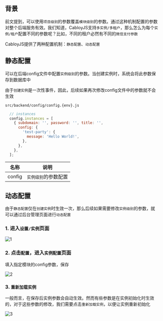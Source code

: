 ## 背景

前文提到，可以使用`项目级别`的参数覆盖`模块级别`的参数。通过这种机制配置的参数对整个后端服务有效。我们知道，CabloyJS支持`多实例/多租户`，那么怎么为每个`实例/租户`配置不同的参数呢？比如，不同的租户必然有不同的`微信支付参数`

CabloyJS提供了两种配置机制：`静态配置`、`动态配置`

## 静态配置

可以在后端config文件中配置`实例级别`的参数。当创建实例时，系统会将此参数保存到数据库中

由于`创建实例`是一次性事件，因此，后续如果再次修改config文件中的参数就不会生效

`src/backend/config/config.{env}.js`

``` javascript
  // instances
  config.instances = [
    { subdomain: '', password: '', title: '',
      config: {
        'test-party': {
          message: 'Hello World!',
        },
      },
    },
  ];
```

|名称|说明|
|--|--|
|config|`实例级别`的参数配置|

## 动态配置

由于`静态配置`仅在`创建实例`时生效一次，那么后续如果需要修改`实例级别`的参数，就可以通过后台管理页面进行`动态配置`

### 1. 进入`设置/实例`页面

![1](https://admin.cabloy.com/api/a/file/file/download/0f81759c5442478f9406ae65b63309e2.png)

### 2. 点击`配置`，进入`实例配置`页面

填入指定模块的config参数，保存

![2](https://admin.cabloy.com/api/a/file/file/download/b8e9f7fb71c94bad8714b454ec794b0f.png)

### 3. `重新加载实例`

一般而言，在保存后实例参数会自动生效。然而有些参数是在实例初始化时生效的，对于这些参数的修改，我们需要点击`重新加载实例`，以便让实例重新初始化

![3](https://admin.cabloy.com/api/a/file/file/download/3478b42d8b1746beb8ec96584885a68d.png)

